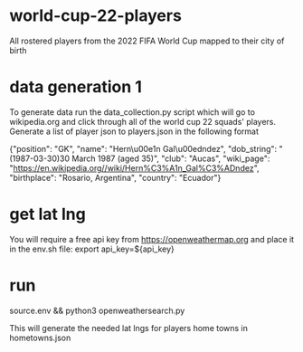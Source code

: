 # world-cup-22-players
All rostered players from the 2022 FIFA World Cup mapped to their city of birth

# data generation 1
To generate data run the data_collection.py script which will go to wikipedia.org and click through
all of the world cup 22 squads' players. Generate a list of player json to players.json in the following format

{"position": "GK", "name": "Hern\u00e1n Gal\u00edndez", "dob_string": " (1987-03-30)30 March 1987 (aged 35)", "club": "Aucas", "wiki_page": "https://en.wikipedia.org//wiki/Hern%C3%A1n_Gal%C3%ADndez", "birthplace": "Rosario, Argentina", "country": "Ecuador"}

# get lat lng
You will require a free api key from https://openweathermap.org and place it in the env.sh file:
export api_key=${api_key}

# run
source.env && python3 openweathersearch.py

This will generate the needed lat lngs for players home towns in hometowns.json